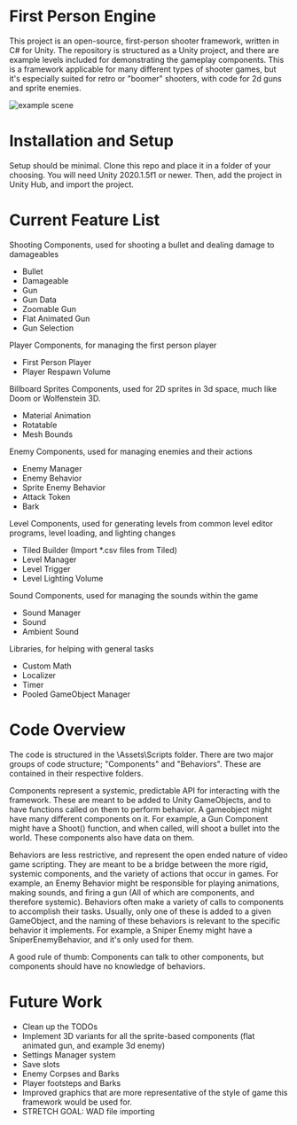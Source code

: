 # First Person Engine
This project is an open-source, first-person shooter framework, written in C# for Unity.
The repository is structured as a Unity project, and there are example levels included for demonstrating the gameplay components. This is a framework applicable for many different types of shooter games, but it's especially suited for retro or "boomer" shooters, with code for 2d guns and sprite enemies.

![example scene](https://i.imgur.com/mDLxd9D.png)

# Installation and Setup
Setup should be minimal. Clone this repo and place it in a folder of your choosing. You will need Unity 2020.1.5f1 or newer.
Then, add the project in Unity Hub, and import the project.

# Current Feature List
Shooting Components, used for shooting a bullet and dealing damage to damageables
* Bullet
* Damageable
* Gun
* Gun Data
* Zoomable Gun
* Flat Animated Gun
* Gun Selection

Player Components, for managing the first person player
* First Person Player
* Player Respawn Volume

Billboard Sprites Components, used for 2D sprites in 3d space, much like Doom or Wolfenstein 3D.
* Material Animation
* Rotatable
* Mesh Bounds

Enemy Components, used for managing enemies and their actions
* Enemy Manager
* Enemy Behavior
* Sprite Enemy Behavior
* Attack Token
* Bark

Level Components, used for generating levels from common level editor programs, level loading, and lighting changes
* Tiled Builder (Import *.csv files from Tiled)
* Level Manager
* Level Trigger
* Level Lighting Volume

Sound Components, used for managing the sounds within the game
* Sound Manager
* Sound
* Ambient Sound

Libraries, for helping with general tasks
* Custom Math
* Localizer
* Timer
* Pooled GameObject Manager

# Code Overview
The code is structured in the \Assets\Scripts folder. There are two major groups of code structure; "Components" and "Behaviors". These are contained in their respective folders.

Components represent a systemic, predictable API for interacting with the framework. These are meant to be added to Unity GameObjects, and to have functions called on them to perform behavior. A gameobject might have many different components on it. For example, a Gun Component might have a Shoot() function, and when called, will shoot a bullet into the world. These components also have data on them.

Behaviors are less restrictive, and represent the open ended nature of video game scripting. They are meant to be a bridge between the more rigid, systemic components, and the variety of actions that occur in games. For example, an Enemy Behavior might be responsible for playing animations, making sounds, and firing a gun (All of which are components, and therefore systemic). Behaviors often make a variety of calls to components to accomplish their tasks. Usually, only one of these is added to a given GameObject, and the naming of these behaviors is relevant to the specific behavior it implements. For example, a Sniper Enemy might have a SniperEnemyBehavior, and it's only used for them.

A good rule of thumb: Components can talk to other components, but components should have no knowledge of behaviors.

# Future Work
* Clean up the TODOs
* Implement 3D variants for all the sprite-based components (flat animated gun, and example 3d enemy)
* Settings Manager system
* Save slots
* Enemy Corpses and Barks
* Player footsteps and Barks
* Improved graphics that are more representative of the style of game this framework would be used for.
* STRETCH GOAL: WAD file importing

